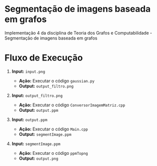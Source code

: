# Segmentação de imagens baseada em grafos
Implementação 4 da disciplina de Teoria dos Grafos e Computabilidade - Segmentação de imagens baseada em grafos

# Fluxo de Execução

1. **Input:** `input.png`
   - **Ação:** Executar o código `gaussian.py`
   - **Output:** `output_filtro.png`

2. **Input:** `output_filtro.png`
   - **Ação:** Executar o código `ConversorImagemMatriz.cpp`
   - **Output:** `output.ppm`

3. **Input:** `output.ppm`
   - **Ação:** Executar o código `Main.cpp`
   - **Output:** `segmentImage.ppm`

4. **Input:** `segmentImage.ppm`
   - **Ação:** Executar o código `ppmTopng`
   - **Output:** `output.png`
